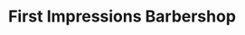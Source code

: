 ---
title: "First Impressions Barbershop"
url: /sanford/first-impressions-barbershop/
shop: hairdresser
---